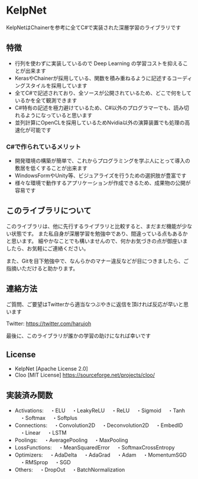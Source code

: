 # KelpNet
KelpNetはChainerを参考に全てC#で実装された深層学習のライブラリです

## 特徴
- 行列を使わずに実装しているので Deep Learning の学習コストを抑えることが出来ます
- KerasやChainerが採用している、関数を積み重ねるように記述するコーディングスタイルを採用しています
- 全てC#で記述されており、全ソースが公開されているため、どこで何をしているかを全て観測できます
- C#特有の記述を極力避けているため、C#以外のプログラマーでも、読み切れるようになっていると思います
- 並列計算にOpenCLを採用しているためNvidia以外の演算装置でも処理の高速化が可能です

### C#で作られているメリット
- 開発環境の構築が簡単で、これからプログラミングを学ぶ人にとって導入の敷居を低くすることが出来ます
- WindowsFormやUnity等、ビジュアライズを行うための選択肢が豊富です
- 様々な環境で動作するアプリケーションが作成できるため、成果物の公開が容易です

## このライブラリについて
このライブラリは、他に先行するライブラリと比較すると、まだまだ機能が少ない状態です。
また私自身が深層学習を勉強中であり、間違っている点もあるかと思います。
細やかなことでも構いませんので、何かお気づきの点が御座いましたら、お気軽にご連絡ください。

また、Gitを目下勉強中で、なんらかのマナー違反などが目につきましたら、ご指摘いただけると助かります。


## 連絡方法
ご質問、ご要望はTwitterから適当なつぶやきに返信を頂ければ反応が早いと思います

Twitter: https://twitter.com/harujoh


最後に、このライブラリが誰かの学習の助けになれば幸いです


## License
- KelpNet [Apache License 2.0]
- Cloo [MIT License] https://sourceforge.net/projects/cloo/

## 実装済み関数
- Activations:
　・ELU
　・LeakyReLU
　・ReLU
　・Sigmoid
　・Tanh
　・Softmax
　・Softplus
- Connections:
　・Convolution2D
　・Deconvolution2D
　・EmbedID
　・Linear
　・LSTM
- Poolings:
　・AveragePooling
　・MaxPooling
- LossFunctions:
　・MeanSquaredError
　・SoftmaxCrossEntropy
- Optimizers:
　・AdaDelta
　・AdaGrad
　・Adam
　・MomentumSGD
　・RMSprop
　・SGD
- Others:
　・DropOut
　・BatchNormalization
